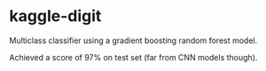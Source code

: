 # kaggle-digit

Multiclass classifier using a gradient boosting random forest model.

Achieved a score of 97% on test set (far from CNN models though).

